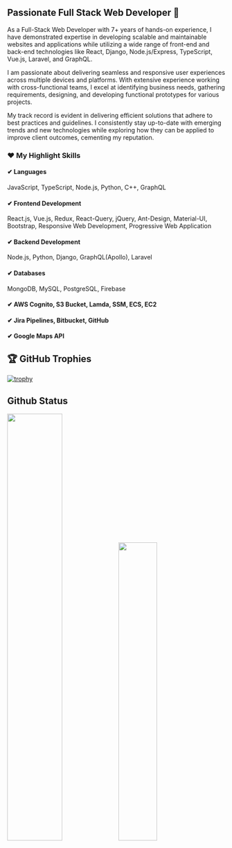 ## Passionate Full Stack Web Developer 👋
<p>
As a Full-Stack Web Developer with 7+ years of hands-on experience, I have demonstrated expertise in developing scalable and maintainable websites and applications while utilizing a wide range of front-end and back-end technologies like React, Django, Node.js/Express, TypeScript, Vue.js, Laravel, and GraphQL.
</p>
<p>
I am passionate about delivering seamless and responsive user experiences across multiple devices and platforms. With extensive experience working with cross-functional teams, I excel at identifying business needs, gathering requirements, designing, and developing functional prototypes for various projects.
</p>
My track record is evident in delivering efficient solutions that adhere to best practices and guidelines. I consistently stay up-to-date with emerging trends and new technologies while exploring how they can be applied to improve client outcomes, cementing my reputation.

### ❤ My Highlight Skills
#### ✔ Languages
JavaScript, TypeScript, Node.js, Python, C++, GraphQL
#### ✔ Frontend Development
React.js, Vue.js, Redux, React-Query, jQuery, Ant-Design, Material-UI, Bootstrap, Responsive Web Development, Progressive Web Application
#### ✔ Backend Development
Node.js, Python, Django, GraphQL(Apollo), Laravel
#### ✔ Databases
MongoDB, MySQL, PostgreSQL, Firebase
#### ✔ AWS Cognito, S3 Bucket, Lamda, SSM, ECS, EC2
#### ✔ Jira Pipelines, Bitbucket, GitHub
#### ✔ Google Maps API

## 🏆 GitHub Trophies
[![trophy](https://github-profile-trophy.vercel.app/?username=ktop-developer&column=8)](https://github-profile-trophy.vercel.app/?username=ktop-developer&column=8)

## Github Status
<div>
<img src="https://github-readme-stats-sigma-five.vercel.app/api?username=ktop-developer&count_private=true" width="50.25%"/>
<img src="https://github-readme-stats-sigma-five.vercel.app/api/top-langs/?username=ktop-developer&layout=compact" width="42%"/>
</div>
